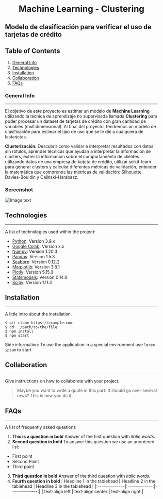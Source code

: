 <h1 align='center'>
 <b>Machine Learning - Clustering </b>
</h1>


## **Modelo de clasificación para verificar el uso de tarjetas de crédito**


## Table of Contents
1. [General Info](#general-info)
2. [Technologies](#technologies)
3. [Installation](#installation)
4. [Collaboration](#collaboration)
5. [FAQs](#faqs)
### General Info
***

El objetivo de este proyecto es estimar un modelo de <b>Machine Learning</b> utilizando la técnica de  aprendizaje no supervisada llamada <b>Clustering</b> para poder procesar un dataset  de tarjetas de crédito con gran cantidad de variables (multidimensional). Al final del proyecto, tendremos un modelo de clasificación para estimar el tipo de uso que se le dió a cualquiera de lastarjetas.

<b>Clusterización:</b> Descubrir como validar e interpretar resultados con datos sin rótulos, aprender técnicas que  ayudan a interpretar la información de clusters, extrer la información sobre el comportamiento de clientes utilizando datos de una empresa de tarjeta de crédito, utilizar scikit-learn para generar clusters y calcular diferentes métricas de validación, entender la matemática que comprende las métricas de validación: Silhouette, Davies-Bouldin y Calinski-Harabasz.

### Screenshot
![Image text](https://www.united-internet.de/fileadmin/user_upload/Brands/Downloads/Logo_IONOS_by.jpg)
## Technologies
***
A list of technologies used within the project:
* [Python](https://example.com): Version 3.9.x
* [Google Colab](https://example.com): Version x.x
* [Numpy](http://www.numpy.org/): Version 1.20.3
* [Pandas](https://pandas.pydata.org/pandas-docs/stable/visualization.html): Version 1.5.3
* [Seaborn](https://seaborn.pydata.org/): Version 0.12.2
* [Matplotlib](https://matplotlib.org/stable/): Version 3.8.1
* [Plotly](https://matplotlib.org/stable/): Version 5.15.0
* [Statsmodels](https://www.statsmodels.org/stable/index.html): Version 0.14.0
* [Scipy](https://docs.scipy.org/doc/scipy/): Version 1.11.3

## Installation
***
A little intro about the installation. 
```
$ git clone https://example.com
$ cd ../path/to/the/file
$ npm install
$ npm start
```
Side information: To use the application in a special environment use ```lorem ipsum``` to start
## Collaboration
***
Give instructions on how to collaborate with your project.
> Maybe you want to write a quote in this part. 
> It should go over several rows?
> This is how you do it.
## FAQs
***
A list of frequently asked questions
1. **This is a question in bold**
Answer of the first question with _italic words_. 
2. __Second question in bold__ 
To answer this question we use an unordered list:
* First point
* Second Point
* Third point
3. **Third question in bold**
Answer of the third question with *italic words*.
4. **Fourth question in bold**
| Headline 1 in the tablehead | Headline 2 in the tablehead | Headline 3 in the tablehead |
|:--------------|:-------------:|--------------:|
| text-align left | text-align center | text-align right |